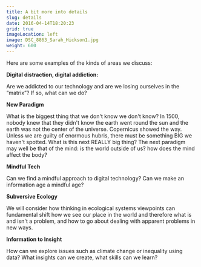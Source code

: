 ```yaml
---
title: A bit more into details
slug: details
date: 2016-04-14T18:20:23
grid: true
imageLocation: left
image: DSC_8863_Sarah_Hickson1.jpg
weight: 600
---
```


<p> Here are some examples of the kinds of areas we discuss:</p>

<p><strong>Digital distraction, digital addiction:</strong></p>
<p>Are we addicted to our technology and are we losing ourselves in the “matrix”? If so, what can we do?</p>

<p><strong>New Paradigm </strong></p>
<p>What is the biggest thing that we don't know we don't know? In 1500, nobody knew that they didn't know the earth went round the sun and the earth was not the center of the universe. Copernicus showed the way. Unless we are guilty of enormous hubris, there must be something BIG we haven't spotted. What is this next REALLY big thing? The next paradigm may well be that of the mind: is the world outside of us? how does the mind affect the body?</p>

<p><strong>Mindful Tech</strong></p>
<p>Can we find a mindful approach to digital technology? Can we make an information age a mindful age?</p>

<p><strong>Subversive Ecology</strong></p>
<p>We will consider how thinking in ecological systems viewpoints can fundamental shift how we see our place in the world and therefore what is and isn't a problem, and how to go about dealing with apparent problems in new ways.</p>

<p><strong>Information to Insight</strong></p>
<p>How can we explore issues such as climate change or inequality using data? What insights can we create, what skills can we learn?</p>

